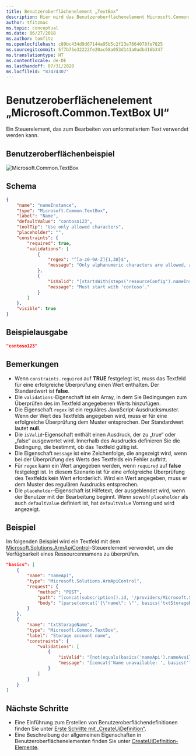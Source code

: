 ```yaml
---
title: Benutzeroberflächenelement „TextBox“
description: Hier wird das Benutzeroberflächenelement Microsoft.Common.TextBox für das Azure-Portal beschrieben. Es wird zum Hinzufügen von unformatiertem Text verwendet.
author: tfitzmac
ms.topic: conceptual
ms.date: 06/27/2018
ms.author: tomfitz
ms.openlocfilehash: c89bc434d9d67144a95b5c2f23e7664078fe7825
ms.sourcegitcommit: 5f7b75e32222fe20ac68a053d141a0adbd16b347
ms.translationtype: HT
ms.contentlocale: de-DE
ms.lasthandoff: 07/31/2020
ms.locfileid: "87474307"
---
```

# <a name="microsoftcommontextbox-ui-element"></a>Benutzeroberflächenelement „Microsoft.Common.TextBox UI“

Ein Steuerelement, das zum Bearbeiten von unformatiertem Text verwendet werden kann.

## <a name="ui-sample"></a>Benutzeroberflächenbeispiel

![Microsoft.Common.TextBox](./media/managed-application-elements/microsoft-common-textbox.png)

## <a name="schema"></a>Schema

```json
{
    "name": "nameInstance",
    "type": "Microsoft.Common.TextBox",
    "label": "Name",
    "defaultValue": "contoso123",
    "toolTip": "Use only allowed characters",
    "placeholder": "",
    "constraints": {
        "required": true,
        "validations": [
            {
                "regex": "^[a-z0-9A-Z]{1,30}$",
                "message": "Only alphanumeric characters are allowed, and the value must be 1-30 characters long."
            },
            {
                "isValid": "[startsWith(steps('resourceConfig').nameInstance, 'contoso')]",
                "message": "Must start with 'contoso'."
            }
        ]
    },
    "visible": true
}
```

## <a name="sample-output"></a>Beispielausgabe

```json
"contoso123"
```

## <a name="remarks"></a>Bemerkungen

- Wenn `constraints.required` auf **TRUE** festgelegt ist, muss das Textfeld für eine erfolgreiche Überprüfung einen Wert enthalten. Der Standardwert ist **false**.
- Die `validations`-Eigenschaft ist ein Array, in dem Sie Bedingungen zum Überprüfen des im Textfeld angegebenen Werts hinzufügen.
- Die Eigenschaft `regex` ist ein reguläres JavaScript-Ausdrucksmuster. Wenn der Wert des Textfelds angegeben wird, muss er für eine erfolgreiche Überprüfung dem Muster entsprechen. Der Standardwert lautet **null**.
- Die `isValid`-Eigenschaft enthält einen Ausdruck, der zu „true“ oder „false“ ausgewertet wird. Innerhalb des Ausdrucks definieren Sie die Bedingung, die bestimmt, ob das Textfeld gültig ist.
- Die Eigenschaft `message` ist eine Zeichenfolge, die angezeigt wird, wenn bei der Überprüfung des Werts des Textfelds ein Fehler auftritt.
- Für `regex` kann ein Wert angegeben werden, wenn `required` auf **false** festgelegt ist. In diesem Szenario ist für eine erfolgreiche Überprüfung des Textfelds kein Wert erforderlich. Wird ein Wert angegeben, muss er dem Muster des regulären Ausdrucks entsprechen.
- Die `placeholder`-Eigenschaft ist Hilfetext, der ausgeblendet wird, wenn der Benutzer mit der Bearbeitung beginnt. Wenn sowohl `placeholder` als auch `defaultValue` definiert ist, hat `defaultValue` Vorrang und wird angezeigt.

## <a name="example"></a>Beispiel

Im folgenden Beispiel wird ein Textfeld mit dem [Microsoft.Solutions.ArmApiControl](microsoft-solutions-armapicontrol.md)-Steuerelement verwendet, um die Verfügbarkeit eines Ressourcennamens zu überprüfen.

```json
"basics": [
    {
        "name": "nameApi",
        "type": "Microsoft.Solutions.ArmApiControl",
        "request": {
            "method": "POST",
            "path": "[concat(subscription().id, '/providers/Microsoft.Storage/checkNameAvailability?api-version=2019-06-01')]",
            "body": "[parse(concat('{\"name\": \"', basics('txtStorageName'), '\", \"type\": \"Microsoft.Storage/storageAccounts\"}'))]"
        }
    },
    {
        "name": "txtStorageName",
        "type": "Microsoft.Common.TextBox",
        "label": "Storage account name",
        "constraints": {
            "validations": [
                {
                    "isValid": "[not(equals(basics('nameApi').nameAvailable, false))]",
                    "message": "[concat('Name unavailable: ', basics('txtStorageName'))]"
                }
            ]
        }
    }
]
```

## <a name="next-steps"></a>Nächste Schritte

* Eine Einführung zum Erstellen von Benutzeroberflächendefinitionen finden Sie unter [Erste Schritte mit „CreateUiDefinition“](create-uidefinition-overview.md).
* Eine Beschreibung der allgemeinen Eigenschaften in Benutzeroberflächenelementen finden Sie unter [CreateUiDefinition-Elemente](create-uidefinition-elements.md).
